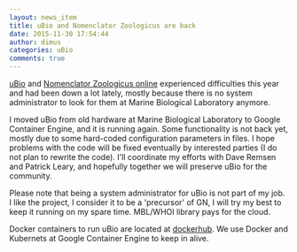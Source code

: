 ```yaml
---
layout: news_item
title: uBio and Nomenclator Zoologicus are back
date: 2015-11-30 17:54:44
author: dimus
categories: uBio
comments: true
---
```


[uBio](http://ubio.org) and [Nomenclator Zoologicus online](http://ubio.org/NomenclatorZoologicus) experienced difficulties this year and had been down a
lot lately, mostly because there is no system administrator to look for them at
Marine Biological Laboratory anymore.

I moved uBio from old hardware at Marine Biological Laboratory to Google
Container Engine, and it is running again. Some functionality is not back yet,
mostly due to some hard-coded configuration parameters in files.  I hope
problems with the code will be fixed eventually by interested parties (I do
not plan to rewrite the code). I'll coordinate my efforts with Dave Remsen and
Patrick Leary, and hopefully together we will preserve uBio for the community.

Please note that being a system administrator for uBio is not part of my job.
I like the project, I consider it to be a 'precursor' of GN, I will try my
best to keep it running on my spare time. MBL/WHOI library pays for the cloud.

Docker containers to run uBio are located at
[dockerhub](https://hub.docker.com/u/mblab/dashboard/). We use Docker and
Kubernets at Google Container Engine to keep in alive.
